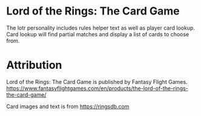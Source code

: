 # Lord of the Rings: The Card Game

The lotr personality includes rules helper text as well as
player card lookup. Card lookup will find partial matches and
display a list of cards to choose from.

# Attribution
Lord of the Rings: The Card Game is published by Fantasy Flight Games. https://www.fantasyflightgames.com/en/products/the-lord-of-the-rings-the-card-game/

Card images and text is from https://ringsdb.com 
